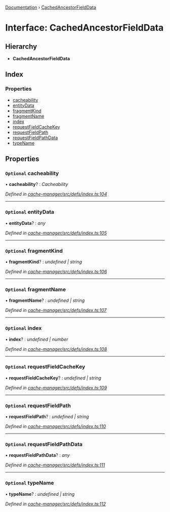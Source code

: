 [Documentation](../README.md) › [CachedAncestorFieldData](cachedancestorfielddata.md)

# Interface: CachedAncestorFieldData

## Hierarchy

* **CachedAncestorFieldData**

## Index

### Properties

* [cacheability](cachedancestorfielddata.md#optional-cacheability)
* [entityData](cachedancestorfielddata.md#optional-entitydata)
* [fragmentKind](cachedancestorfielddata.md#optional-fragmentkind)
* [fragmentName](cachedancestorfielddata.md#optional-fragmentname)
* [index](cachedancestorfielddata.md#optional-index)
* [requestFieldCacheKey](cachedancestorfielddata.md#optional-requestfieldcachekey)
* [requestFieldPath](cachedancestorfielddata.md#optional-requestfieldpath)
* [requestFieldPathData](cachedancestorfielddata.md#optional-requestfieldpathdata)
* [typeName](cachedancestorfielddata.md#optional-typename)

## Properties

### `Optional` cacheability

• **cacheability**? : *Cacheability*

*Defined in [cache-manager/src/defs/index.ts:104](https://github.com/badbatch/graphql-box/blob/0f66f3fd/packages/cache-manager/src/defs/index.ts#L104)*

___

### `Optional` entityData

• **entityData**? : *any*

*Defined in [cache-manager/src/defs/index.ts:105](https://github.com/badbatch/graphql-box/blob/0f66f3fd/packages/cache-manager/src/defs/index.ts#L105)*

___

### `Optional` fragmentKind

• **fragmentKind**? : *undefined | string*

*Defined in [cache-manager/src/defs/index.ts:106](https://github.com/badbatch/graphql-box/blob/0f66f3fd/packages/cache-manager/src/defs/index.ts#L106)*

___

### `Optional` fragmentName

• **fragmentName**? : *undefined | string*

*Defined in [cache-manager/src/defs/index.ts:107](https://github.com/badbatch/graphql-box/blob/0f66f3fd/packages/cache-manager/src/defs/index.ts#L107)*

___

### `Optional` index

• **index**? : *undefined | number*

*Defined in [cache-manager/src/defs/index.ts:108](https://github.com/badbatch/graphql-box/blob/0f66f3fd/packages/cache-manager/src/defs/index.ts#L108)*

___

### `Optional` requestFieldCacheKey

• **requestFieldCacheKey**? : *undefined | string*

*Defined in [cache-manager/src/defs/index.ts:109](https://github.com/badbatch/graphql-box/blob/0f66f3fd/packages/cache-manager/src/defs/index.ts#L109)*

___

### `Optional` requestFieldPath

• **requestFieldPath**? : *undefined | string*

*Defined in [cache-manager/src/defs/index.ts:110](https://github.com/badbatch/graphql-box/blob/0f66f3fd/packages/cache-manager/src/defs/index.ts#L110)*

___

### `Optional` requestFieldPathData

• **requestFieldPathData**? : *any*

*Defined in [cache-manager/src/defs/index.ts:111](https://github.com/badbatch/graphql-box/blob/0f66f3fd/packages/cache-manager/src/defs/index.ts#L111)*

___

### `Optional` typeName

• **typeName**? : *undefined | string*

*Defined in [cache-manager/src/defs/index.ts:112](https://github.com/badbatch/graphql-box/blob/0f66f3fd/packages/cache-manager/src/defs/index.ts#L112)*
